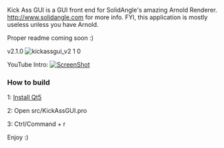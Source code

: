 Kick Ass GUI is a GUI front end for SolidAngle's amazing Arnold Renderer. http://www.solidangle.com for more info.
FYI, this application is mostly useless unless you have Arnold.

Proper readme coming soon :)

v2.1.0
![kickassgui_v2 1 0](https://cloud.githubusercontent.com/assets/273809/6423323/26cf1066-be99-11e4-9d37-0cb72dee6664.png)

YouTube Intro:
[![ScreenShot](https://cloud.githubusercontent.com/assets/273809/6423420/a363de08-be9a-11e4-8e26-93b334e3fcd4.png)](http://youtu.be/3okAcBK6wXU)

### How to build

1: [Install Qt5](http://www.qt.io/download-open-source)

2: Open src/KickAssGUI.pro

3: Ctrl/Command + r

Enjoy :)